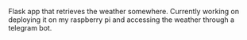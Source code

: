 Flask app that retrieves the weather somewhere. Currently working on deploying it on my raspberry pi and accessing the weather through a telegram bot. 
